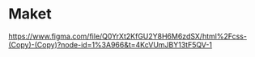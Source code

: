# Maket
https://www.figma.com/file/Q0YrXt2KfGU2Y8H6M6zdSX/html%2Fcss-(Copy)-(Copy)?node-id=1%3A966&t=4KcVUmJBY13tF5QV-1
